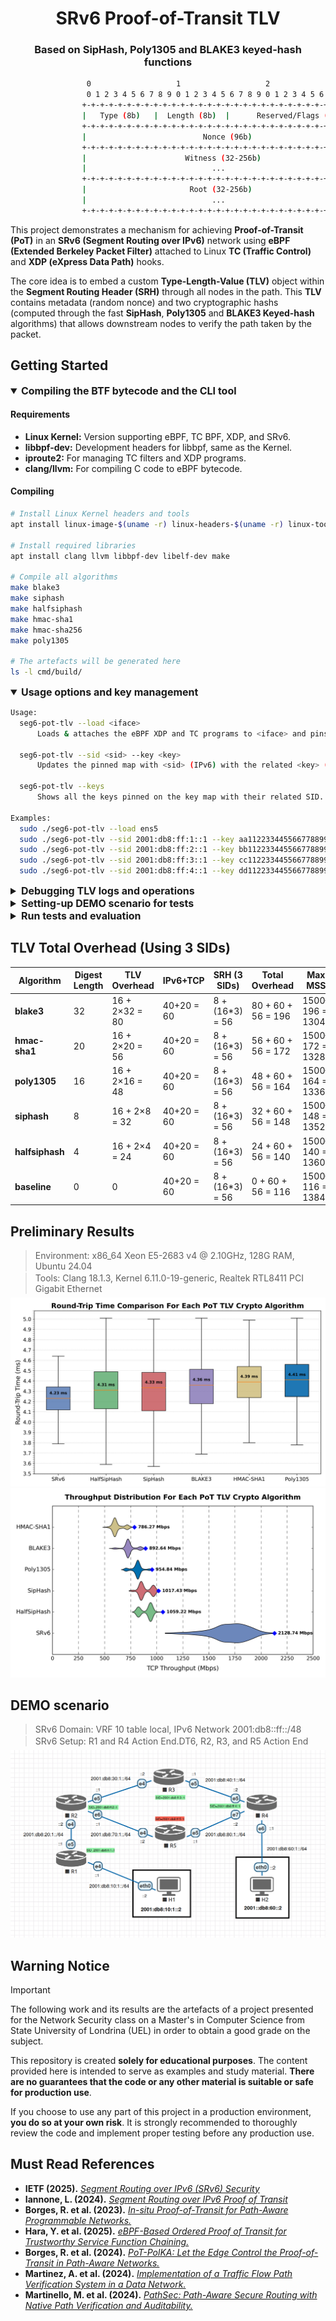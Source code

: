 <h1 align="center">SRv6 Proof-of-Transit TLV</h1>
<h3 align="center">Based on SipHash, Poly1305 and BLAKE3 keyed-hash functions</h3>

```bash
                 0                   1                   2                   3
                 0 1 2 3 4 5 6 7 8 9 0 1 2 3 4 5 6 7 8 9 0 1 2 3 4 5 6 7 8 9 0 1
                +-+-+-+-+-+-+-+-+-+-+-+-+-+-+-+-+-+-+-+-+-+-+-+-+-+-+-+-+-+-+-+-+-
                |   Type (8b)   |  Length (8b)  |      Reserved/Flags (16b)      |
                +-+-+-+-+-+-+-+-+-+-+-+-+-+-+-+-+-+-+-+-+-+-+-+-+-+-+-+-+-+-+-+-+-
                |                          Nonce (96b)                           |
                +-+-+-+-+-+-+-+-+-+-+-+-+-+-+-+-+-+-+-+-+-+-+-+-+-+-+-+-+-+-+-+-+-
                |                      Witness (32-256b)                         |
                |                            ...                                 |
                +-+-+-+-+-+-+-+-+-+-+-+-+-+-+-+-+-+-+-+-+-+-+-+-+-+-+-+-+-+-+-+-+-
                |                       Root (32-256b)                           |
                |                            ...                                 |
                +-+-+-+-+-+-+-+-+-+-+-+-+-+-+-+-+-+-+-+-+-+-+-+-+-+-+-+-+-+-+-+-+-
```

This project demonstrates a mechanism for achieving **Proof-of-Transit (PoT)** in an **SRv6 (Segment Routing over IPv6)** network using **eBPF  (Extended Berkeley Packet Filter)** attached to Linux **TC (Traffic Control)** and **XDP (eXpress Data Path)** hooks.

The core idea is to embed a custom **Type-Length-Value (TLV)** object within the **Segment Routing Header (SRH)** through all nodes in the path. This **TLV** contains metadata (random nonce) and two cryptographic hashs (computed through the fast **SipHash**, **Poly1305** and **BLAKE3 Keyed-hash** algorithms) that allows downstream nodes to verify the path taken by the packet.

## Getting Started

<details open>
  <summary style="font-size: 16px;"><strong>Compiling the BTF bytecode and the CLI tool</strong></summary>

  #### Requirements

  * **Linux Kernel:** Version supporting eBPF, TC BPF, XDP, and SRv6.
  * **libbpf-dev:** Development headers for libbpf, same as the Kernel.
  * **iproute2:** For managing TC filters and XDP programs.
  * **clang/llvm:** For compiling C code to eBPF bytecode.

  #### Compiling

  ```bash
  # Install Linux Kernel headers and tools
  apt install linux-image-$(uname -r) linux-headers-$(uname -r) linux-tools-$(uname -r)

  # Install required libraries
  apt install clang llvm libbpf-dev libelf-dev make

  # Compile all algorithms
  make blake3
  make siphash
  make halfsiphash
  make hmac-sha1
  make hmac-sha256
  make poly1305

  # The artefacts will be generated here
  ls -l cmd/build/
  ```
</details>
<details open>
  <summary style="font-size: 16px;"><strong>Usage options and key management</strong></summary>

  ```bash
  Usage:
    seg6-pot-tlv --load <iface>
        Loads & attaches the eBPF XDP and TC programs to <iface> and pins the maps.

    seg6-pot-tlv --sid <sid> --key <key>
        Updates the pinned map with <sid> (IPv6) with the related <key> (max 32B).

    seg6-pot-tlv --keys
        Shows all the keys pinned on the key map with their related SID.

  Examples:
    sudo ./seg6-pot-tlv --load ens5
    sudo ./seg6-pot-tlv --sid 2001:db8:ff:1::1 --key aa112233445566778899aabbccddeeff00112233445566778899aabbccddee11
    sudo ./seg6-pot-tlv --sid 2001:db8:ff:2::1 --key bb112233445566778899aabbccddeeff00112233445566778899aabbccddee22
    sudo ./seg6-pot-tlv --sid 2001:db8:ff:3::1 --key cc112233445566778899aabbccddeeff00112233445566778899aabbccddee33
    sudo ./seg6-pot-tlv --sid 2001:db8:ff:4::1 --key dd112233445566778899aabbccddeeff00112233445566778899aabbccddee44
  ```
</details>
<details>
  <summary style="font-size: 16px;"><strong>Debugging TLV logs and operations</strong></summary>

  ```bash
  # Monitor eBPF logs
  bpftool prog trace

  # Monitor SRv6 packets
  tcpdump -pni any "ip6[6]==43" -vvv -x
  tshark -i any -p -f "ip6[6]==43" -V -x
  ```
</details>
<details>
  <summary style="font-size: 16px;"><strong>Setting-up DEMO scenario for tests</strong></summary>

  - [topology/README.md](topology/README.md)
</details>
<details>
  <summary style="font-size: 16px;"><strong>Run tests and evaluation</strong></summary>

  - [tests/round-trip-time/README.md](tests/round-trip-time/README.md)
</details>

## TLV Total Overhead (Using 3 SIDs)

<table>
  <thead>
    <tr>
      <th>Algorithm</th>
      <th>Digest Length</th>
      <th>TLV Overhead</th>
      <th>IPv6+TCP</th>
      <th>SRH (3 SIDs)</th>
      <th>Total Overhead</th>
      <th>Max MSS</th>
    </tr>
  </thead>
  <tbody>
    <tr>
      <td><strong>blake3</strong></td>
      <td>32</td>
      <td>16 + 2×32 = 80</td>
      <td>40+20 = 60</td>
      <td>8 + (16*3) = 56</td>
      <td>80 + 60 + 56 = 196</td>
      <td>1500–196 = 1304</td>
    </tr>
    <tr>
      <td><strong>hmac-sha1</strong></td>
      <td>20</td>
      <td>16 + 2×20 = 56</td>
      <td>40+20 = 60</td>
      <td>8 + (16*3) = 56</td>
      <td>56 + 60 + 56 = 172</td>
      <td>1500–172 = 1328</td>
    </tr>
    <tr>
      <td><strong>poly1305</strong></td>
      <td>16</td>
      <td>16 + 2×16 = 48</td>
      <td>40+20 = 60</td>
      <td>8 + (16*3) = 56</td>
      <td>48 + 60 + 56 = 164</td>
      <td>1500–164 = 1336</td>
    </tr>
    <tr>
      <td><strong>siphash</strong></td>
      <td>8</td>
      <td>16 + 2×8 = 32</td>
      <td>40+20 = 60</td>
      <td>8 + (16*3) = 56</td>
      <td>32 + 60 + 56 = 148</td>
      <td>1500–148 = 1352</td>
    </tr>
    <tr>
      <td><strong>halfsiphash</strong></td>
      <td>4</td>
      <td>16 + 2×4 = 24</td>
      <td>40+20 = 60</td>
      <td>8 + (16*3) = 56</td>
      <td>24 + 60 + 56 = 140</td>
      <td>1500–140 = 1360</td>
    </tr>
    <tr>
      <td><strong>baseline</strong></td>
      <td>0</td>
      <td>0</td>
      <td>40+20 = 60</td>
      <td>8 + (16*3) = 56</td>
      <td>0 + 60 + 56 = 116</td>
      <td>1500–116 = 1384</td>
    </tr>
  </tbody>
</table>

## Preliminary Results

<blockquote style="margin-bottom: 2px;">Environment: x86_64 Xeon E5-2683 v4 @ 2.10GHz, 128G RAM, Ubuntu 24.04</blockquote>
<blockquote style="margin-top: 0; margin-bottom: 6px;">Tools: Clang 18.1.3, Kernel 6.11.0-19-generic, Realtek RTL8411 PCI Gigabit Ethernet</blockquote>

<div align="center"><img src="./tests/round-trip-time/round-trip-time.png" /></div>
<div align="center"><img src="./tests/throughput/throughput.png" /></div>

## DEMO scenario

<blockquote style="margin-bottom: 2px;">SRv6 Domain: VRF 10 table local, IPv6 Network 2001:db8::ff::/48</blockquote>
<blockquote style="margin-top: 0; margin-bottom: 6px;">SRv6 Setup: R1 and R4 Action End.DT6, R2, R3, and R5 Action End</blockquote>

<div align="center"><img src="./topology/qemu-virtual-srv6.png" /></div>

## Warning Notice

> [!IMPORTANT]
>
> The following work and its results are the artefacts of a project presented for the Network Security class on a Master's in Computer Science from State University of Londrina (UEL) in order to obtain a good grade on the subject.
>
> This repository is created **solely for educational purposes**. The content provided here is intended to serve as examples and study material. **There are no guarantees that the code or any other material is suitable or safe for production use**.
>
> If you choose to use any part of this project in a production environment, **you do so at your own risk**. It is strongly recommended to thoroughly review the code and implement proper testing before any production use.

## Must Read References

- **IETF (2025).** *[Segment Routing over IPv6 (SRv6) Security](https://datatracker.ietf.org/doc/draft-ietf-spring-srv6-security/)*
- **Iannone, L. (2024).** *[Segment Routing over IPv6 Proof of Transit](https://datatracker.ietf.org/meeting/119/materials/slides-119-spring-srv6-proof-of-transit-00)*
- **Borges, R. et al. (2023).** *[In-situ Proof-of-Transit for Path-Aware Programmable Networks.](https://ieeexplore.ieee.org/document/10175482)*
- **Hara, Y. et al. (2025).** *[eBPF-Based Ordered Proof of Transit for Trustworthy Service Function Chaining.](https://ieeexplore.ieee.org/document/10924210)*
- **Borges, R. et al. (2024).** *[PoT-PolKA: Let the Edge Control the Proof-of-Transit in Path-Aware Networks.](https://ieeexplore.ieee.org/document/10500862)*
- **Martinez, A. et al. (2024).** *[Implementation of a Traffic Flow Path Verification System in a Data Network.](https://ieeexplore.ieee.org/document/10597042)*
- **Martinello, M. et al. (2024).** *[PathSec: Path-Aware Secure Routing with Native Path Verification and Auditability.](https://ieeexplore.ieee.org/document/10807493)*


